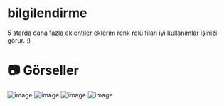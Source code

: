 # bilgilendirme
5 starda daha fazla eklentiler eklerim renk rolü filan  iyi kullanımlar işinizi görür. :)

# 📷 Görseller
![image](https://github.com/Nobody0110/butona-bas-rol-al/assets/131596762/72662efc-127d-48af-a656-65fdf5a295ec)
![image](https://github.com/Nobody0110/butona-bas-rol-al/assets/131596762/f354ad4f-c313-4022-86ce-955ef8caa077)
![image](https://github.com/Nobody0110/butona-bas-rol-al/assets/131596762/f94409b3-090f-469b-bfaf-1ba294e28915)
![image](https://github.com/Nobody0110/butona-bas-rol-al/assets/131596762/f447f7aa-fcb8-4438-8213-f573e93725da)
